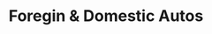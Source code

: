 ---
title: "Foregin & Domestic Autos"
url: /nashua/foregin-und-domestic-autos/
shop: Autowerkstatt
---